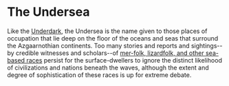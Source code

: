 # The Undersea

Like the [Underdark](Underdark.md), the Undersea is the name given to those places of occupation that lie deep on the floor of the oceans and seas that surround the Azgaarnothian continents. Too many stories and reports and sightings--by credible witnesses and scholars--of [mer-folk, lizardfolk, and other sea-based races](../Races/Undersea.md) persist for the surface-dwellers to ignore the distinct likelihood of civilizations and nations beneath the waves, although the extent and degree of sophistication of these races is up for extreme debate.

